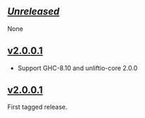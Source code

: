 ## [*Unreleased*](https://github.com/freckle/graphula/compare/v2.0.0.2...main)

None

## [v2.0.0.1](https://github.com/freckle/graphula/compare/v2.0.0.1...v2.0.0.2)

- Support GHC-8.10 and unliftio-core 2.0.0

## [v2.0.0.1](https://github.com/faktory/graphula/tree/v2.0.0.1)

First tagged release.
